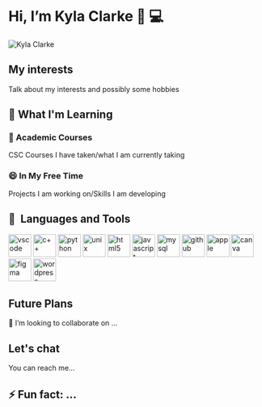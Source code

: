 # Hi, I’m Kyla Clarke 👋 💻
![Kyla Clarke](https://github.com/user-attachments/assets/9626aa8c-7b6c-470e-88c9-d7f750d90993)

<h2>My interests</h2>
<p>Talk about my interests and possibly some hobbies</p>
<h2>📝 What I'm Learning</h2>
<h3>🏫 Academic Courses</h3>
<p>CSC Courses I have taken/what I am currently taking</p>
<h3>😄 In My Free Time</h3>
<p>Projects I am working on/Skills I am developing</p>

<h2> 🚀 &nbsp;Languages and Tools</h2>
<p align="left">
<img src="https://cdn.jsdelivr.net/gh/devicons/devicon/icons/vscode/vscode-original.svg" alt="vscode" width="45" height="45"/>
<img src="https://cdn.jsdelivr.net/gh/devicons/devicon@latest/icons/cplusplus/cplusplus-original.svg" alt="c++" width="45" height="45"/>
<img src="https://cdn.jsdelivr.net/gh/devicons/devicon@latest/icons/python/python-original.svg" alt="python" width"45" height="45"/>
<img src="https://cdn.jsdelivr.net/gh/devicons/devicon@latest/icons/unix/unix-original.svg" alt="unix" width="45" height="45"/>  
<img src="https://cdn.jsdelivr.net/gh/devicons/devicon@latest/icons/html5/html5-original.svg" alt="html5" width"45" height="45"/>
<img src="https://cdn.jsdelivr.net/gh/devicons/devicon@latest/icons/javascript/javascript-original.svg" alt="javascript" width"45" height="45"/>
<img src="https://cdn.jsdelivr.net/gh/devicons/devicon@latest/icons/mysql/mysql-original.svg" alt="mysql" width"45" height="45"/>    
<img src="https://cdn.jsdelivr.net/gh/devicons/devicon@latest/icons/github/github-original.svg" alt="github" width"45" height="45" />
<img src="https://cdn.jsdelivr.net/gh/devicons/devicon@latest/icons/apple/apple-original.svg" alt="apple" width"45" height="45"/>
<img src="https://cdn.jsdelivr.net/gh/devicons/devicon@latest/icons/canva/canva-original.svg" alt="canva" width"45" height="45"/> 
<img src="https://cdn.jsdelivr.net/gh/devicons/devicon@latest/icons/figma/figma-original.svg" alt="figma" width"45" height="45"/>
<img src="https://cdn.jsdelivr.net/gh/devicons/devicon@latest/icons/wordpress/wordpress-original.svg" alt="wordpress" width"45" height="45"/>  
</p>

<h2>Future Plans</h2>
<p>💞️ I’m looking to collaborate on ...</p>

<h2>Let's chat</h2>
<p>You can reach me...</p>

<h2> ⚡ Fun fact: ... </h2>

<!---
kclarke7/kclarke7 is a ✨ special ✨ repository because its `README.md` (this file) appears on your GitHub profile.
You can click the Preview link to take a look at your changes.
--->
